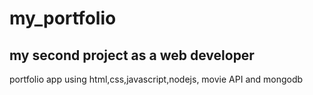 # my_portfolio
## my second project as a web developer
portfolio app using html,css,javascript,nodejs, movie API and mongodb
